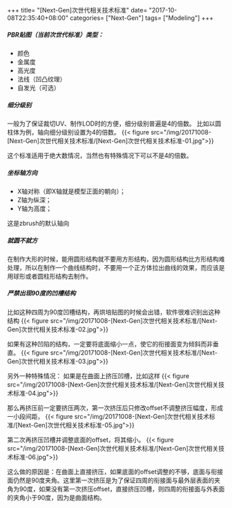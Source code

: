 +++
title= "[Next-Gen]次世代相关技术标准"
date= "2017-10-08T22:35:40+08:00"
categories= ["Next-Gen"]
tags= ["Modeling"]
+++

##### PBR贴图（当前次世代标准）类型：
+ 颜色
+ 金属度
+ 高光度
+ 法线（凹凸纹理）
+ 自发光（可选）

##### 细分级别
一般为了保证裁切UV、制作LOD时的方便，细分级别普遍是4的倍数。
比如以圆柱体为例，轴向细分级别设置为4的倍数。
{{< figure src="/img/20171008-[Next-Gen]次世代相关技术标准/[Next-Gen]次世代相关技术标准-01.jpg">}}

这个标准适用于绝大数情况，当然也有特殊情况下可以不是4的倍数。

##### 坐标轴方向
+ X轴对称（即X轴就是模型正面的朝向）；
+ Z轴为纵深；
+ Y轴为高度；

这是zbrush的默认轴向

##### 就圆不就方
在制作大形的时候，能用圆形结构就不要用方形结构，因为圆形结构比方形结构难处理，所以在制作一个曲线结构时，不要用一个正方体拉出曲线的效果，而应该是用球形或者圆柱形结构去制作。

##### 严禁出现90度的凹槽结构
比如这种四周为90度凹槽结构，再烘培贴图的时候会出错，软件很难识别出这种结构
{{< figure src="/img/20171008-[Next-Gen]次世代相关技术标准/[Next-Gen]次世代相关技术标准-02.jpg">}}

如果有这种凹陷的结构，一定要将底面缩小一点，使它的衔接面变为倾斜而非垂直。
{{< figure src="/img/20171008-[Next-Gen]次世代相关技术标准/[Next-Gen]次世代相关技术标准-03.jpg">}}

另外一种特殊情况：
如果是在曲面上挤压凹槽，比如这样
{{< figure src="/img/20171008-[Next-Gen]次世代相关技术标准/[Next-Gen]次世代相关技术标准-04.jpg">}}

那么再挤压前一定要挤压两次，第一次挤压后只修改offset不调整挤压幅度，形成一小段间距，
{{< figure src="/img/20171008-[Next-Gen]次世代相关技术标准/[Next-Gen]次世代相关技术标准-05.jpg">}}

第二次再挤压凹槽并调整底面的offset，将其缩小。
{{< figure src="/img/20171008-[Next-Gen]次世代相关技术标准/[Next-Gen]次世代相关技术标准-06.jpg">}}

这么做的原因是：在曲面上直接挤压，如果底面的offset调整的不够，底面与衔接面仍然是90度夹角。这里第一次挤压是为了保证四周的衔接面与最外层表面的夹角为90度，如果没有第一次挤压offset，直接挤压凹槽，则四周的衔接面与外表面的夹角小于90度，因为是曲面结构。

